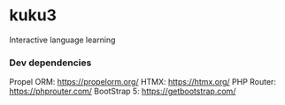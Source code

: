 # kuku3

Interactive language learning

### Dev dependencies
Propel ORM: https://propelorm.org/
HTMX: https://htmx.org/
PHP Router: https://phprouter.com/
BootStrap 5: https://getbootstrap.com/
